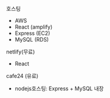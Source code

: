 호스팅
- AWS
- React (amplify)
- Express (EC2)
- MySQL (RDS)

netlify(무료)
- React

cafe24 (유료)
- nodejs호스팅: Express + MySQL 내장